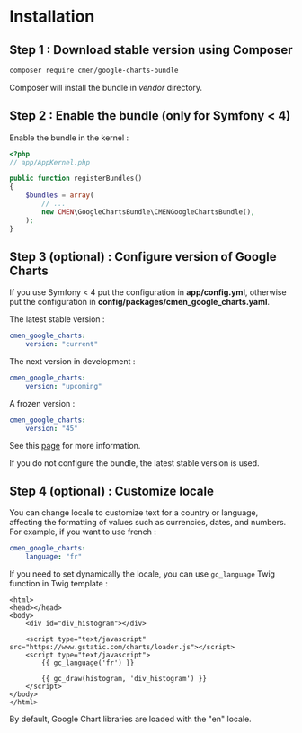 # Installation

## Step 1 : Download stable version using Composer
```bash
composer require cmen/google-charts-bundle
```
Composer will install the bundle in *vendor* directory.

## Step 2 : Enable the bundle (only for Symfony < 4)
Enable the bundle in the kernel :
```php
<?php
// app/AppKernel.php

public function registerBundles()
{
    $bundles = array(
        // ...
        new CMEN\GoogleChartsBundle\CMENGoogleChartsBundle(),
    );
}
```

## Step 3 (optional) : Configure version of Google Charts
If you use Symfony < 4 put the configuration in **app/config.yml**, otherwise put the configuration in **config/packages/cmen_google_charts.yaml**.

The latest stable version :
```yaml
cmen_google_charts:
    version: "current"
```

The next version in development :
```yaml
cmen_google_charts:
    version: "upcoming"
```

A frozen version :
```yaml
cmen_google_charts:
    version: "45"
```

See this [page](https://developers.google.com/chart/interactive/docs/basic_load_libs#load-version-name-or-number) 
for more information.

If you do not configure the bundle, the latest stable version is used.

## Step 4 (optional) : Customize locale
You can change locale to customize text for a country or language, affecting the formatting of values such as 
currencies, dates, and numbers. For example, if you want to use french :
```yaml
cmen_google_charts:
    language: "fr"
```

If you need to set dynamically the locale, you can use `gc_language` Twig function in Twig template :
```twig
<html>
<head></head>
<body>
    <div id="div_histogram"></div>
    
    <script type="text/javascript" src="https://www.gstatic.com/charts/loader.js"></script>
    <script type="text/javascript">
        {{ gc_language('fr') }}
    
        {{ gc_draw(histogram, 'div_histogram') }}
    </script>
</body>
</html>    
```

By default, Google Chart libraries are loaded with the "en" locale.
